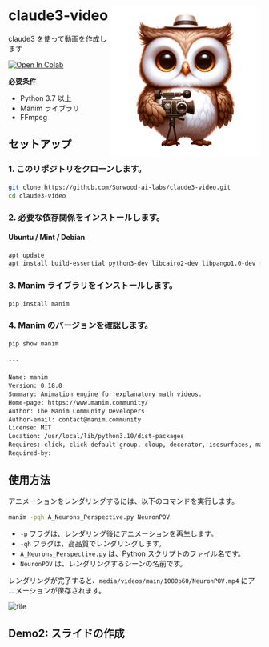 
<h1>
<img src="https://raw.githubusercontent.com/Sunwood-ai-labs/claude3-video/main/docs/claude3-video_icon.png" height=300px align="right"/>
claude3-video <br>
</h1>

claude3 を使って動画を作成します

[![Open In Colab](https://colab.research.google.com/assets/colab-badge.svg)](https://colab.research.google.com/drive/1Jej48GaDZi1yYdX4OZVxKeBd1R05onLL?usp=sharing)

**必要条件**

- Python 3.7 以上
- Manim ライブラリ
- FFmpeg

## セットアップ

### 1. このリポジトリをクローンします。

```bash
git clone https://github.com/Sunwood-ai-labs/claude3-video.git
cd claude3-video
```

### 2. 必要な依存関係をインストールします。

#### Ubuntu / Mint / Debian

```bash
apt update
apt install build-essential python3-dev libcairo2-dev libpango1.0-dev ffmpeg
```


### 3. Manim ライブラリをインストールします。

```bash
pip install manim
```

### 4. Manim のバージョンを確認します。

```bash
pip show manim

---

Name: manim
Version: 0.18.0
Summary: Animation engine for explanatory math videos.
Home-page: https://www.manim.community/
Author: The Manim Community Developers
Author-email: contact@manim.community
License: MIT
Location: /usr/local/lib/python3.10/dist-packages
Requires: click, click-default-group, cloup, decorator, isosurfaces, manimpango, mapbox-earcut, moderngl, moderngl-window, networkx, numpy, Pillow, pycairo, pydub, Pygments, requests, rich, scipy, screeninfo, skia-pathops, srt, svgelements, tqdm, typing-extensions, watchdog
Required-by: 
```

## 使用方法

アニメーションをレンダリングするには、以下のコマンドを実行します。

```bash
manim -pqh A_Neurons_Perspective.py NeuronPOV
```

- `-p` フラグは、レンダリング後にアニメーションを再生します。
- `-qh` フラグは、高品質でレンダリングします。
- `A_Neurons_Perspective.py` は、Python スクリプトのファイル名です。
- `NeuronPOV` は、レンダリングするシーンの名前です。

レンダリングが完了すると、`media/videos/main/1080p60/NeuronPOV.mp4` にアニメーションが保存されます。

![file](https://hamaruki.com/wp-content/uploads/2024/03/image-1710071582753.png)


## Demo2: スライドの作成

